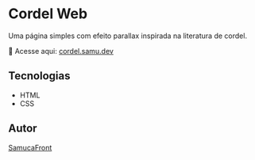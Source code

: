 # Cordel Web

Uma página simples com efeito parallax inspirada na literatura de cordel.

🔗 Acesse aqui: [cordel.samu.dev](https://tinyurl.com/CordelWeb)

## Tecnologias
- HTML
- CSS

## Autor
[SamucaFront](https://github.com/SamucaFront)
